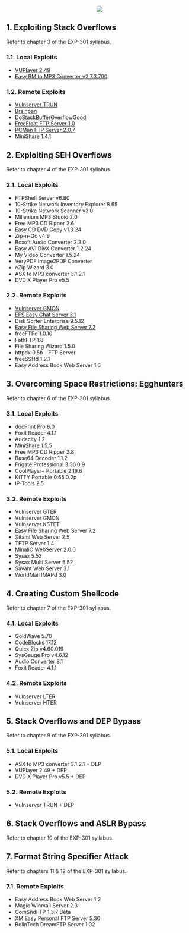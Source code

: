 <p align="center">
  <img src="https://raw.githubusercontent.com/sradley/osed/master/EXP-301-course-icon.svg">
</p>


## 1. Exploiting Stack Overflows
Refer to chapter 3 of the EXP-301 syllabus.

### 1.1. Local Exploits
 * [VUPlayer 2.49](/1-stack-overflows/local/vuplayer-2.49)
 * [Easy RM to MP3 Converter v2.7.3.700](/1-stack-overflows/local/easy-rm-to-mp3-converter-v2.7.3.700)

### 1.2. Remote Exploits
 * [Vulnserver TRUN](/1-stack-overflows/remote/vulnserver-trun)
 * [Brainpan](/1-stack-overflows/remote/brainpan)
 * [DoStackBufferOverflowGood](/1-stack-overflows/remote/dostackbufferoverflowgood)
 * [FreeFloat FTP Server 1.0](1-stack-overflows/remote/freefloat-ftp-server-1.0)
 * [PCMan FTP Server 2.0.7](1-stack-overflows/remote/pcman-ftp-server-2.0.7)
 * [MiniShare 1.4.1](1-stack-overflows/remote/minishare-1.4.1)


## 2. Exploiting SEH Overflows
Refer to chapter 4 of the EXP-301 syllabus.

### 2.1. Local Exploits
 * FTPShell Server v6.80
 * 10-Strike Network Inventory Explorer 8.65
 * 10-Strike Network Scanner v3.0
 * Millenium MP3 Studio 2.0
 * Free MP3 CD Ripper 2.6
 * Easy CD DVD Copy v1.3.24
 * Zip-n-Go v4.9
 * Boxoft Audio Converter 2.3.0
 * Easy AVI DivX Converter 1.2.24
 * My Video Converter 1.5.24
 * VeryPDF Image2PDF Converter
 * eZip Wizard 3.0
 * ASX to MP3 converter 3.1.2.1
 * DVD X Player Pro v5.5

### 2.2. Remote Exploits
 * [Vulnserver GMON](/2-seh-overflows/remote/vulnserver-gmon)
 * [EFS Easy Chat Server 3.1](/2-seh-overflows/remote/efs-easy-chat-server-3.1)
 * Disk Sorter Enterprise 9.5.12
 * [Easy File Sharing Web Server 7.2](/2-seh-overflows/remote/easy-file-sharing-web-server-7.2)
 * freeFTPd 1.0.10
 * FathFTP 1.8
 * File Sharing Wizard 1.5.0
 * httpdx 0.5b - FTP Server
 * freeSSHd 1.2.1
 * Easy Address Book Web Server 1.6


## 3. Overcoming Space Restrictions: Egghunters
Refer to chapter 6 of the EXP-301 syllabus.

### 3.1. Local Exploits
 * docPrint Pro 8.0
 * Foxit Reader 4.1.1
 * Audacity 1.2
 * MiniShare 1.5.5
 * Free MP3 CD Ripper 2.8
 * Base64 Decoder 1.1.2
 * Frigate Professional 3.36.0.9
 * CoolPlayer+ Portable 2.19.6
 * KiTTY Portable 0.65.0.2p
 * IP-Tools 2.5

### 3.2. Remote Exploits
 * Vulnserver GTER
 * Vulnserver GMON
 * Vulnserver KSTET
 * Easy File Sharing Web Server 7.2
 * Xitami Web Server 2.5
 * TFTP Server 1.4
 * MinaliC WebServer 2.0.0
 * Sysax 5.53
 * Sysax Multi Server 5.52
 * Savant Web Server 3.1
 * WorldMail IMAPd 3.0


## 4. Creating Custom Shellcode
Refer to chapter 7 of the EXP-301 syllabus.

### 4.1. Local Exploits
 * GoldWave 5.70
 * CodeBlocks 17.12
 * Quick Zip v4.60.019
 * SysGauge Pro v4.6.12
 * Audio Converter 8.1
 * Foxit Reader 4.1.1

### 4.2. Remote Exploits
 * Vulnserver LTER
 * Vulnserver HTER 


## 5. Stack Overflows and DEP Bypass
Refer to chapter 9 of the EXP-301 syllabus.

### 5.1. Local Exploits
 * ASX to MP3 converter 3.1.2.1 + DEP
 * VUPlayer 2.49 + DEP
 * DVD X Player Pro v5.5 + DEP

### 5.2. Remote Exploits
 * Vulnserver TRUN + DEP


## 6. Stack Overflows and ASLR Bypass
Refer to chapter 10 of the EXP-301 syllabus.


## 7. Format String Specifier Attack
Refer to chapters 11 & 12 of the EXP-301 syllabus.

### 7.1. Remote Exploits
 * Easy Address Book Web Server 1.2
 * Magic Winmail Server 2.3
 * ComSndFTP 1.3.7 Beta
 * XM Easy Personal FTP Server 5.30
 * BolinTech DreamFTP Server 1.02
